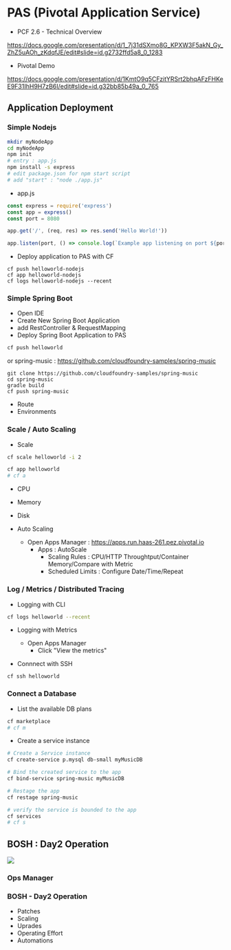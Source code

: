 # PAS (Pivotal Application Service)


- PCF 2.6 - Technical Overview

https://docs.google.com/presentation/d/1_7j31dSXmo8G_KPXW3F5akN_Gy_ZhZ5uAOh_zKdqfJE/edit#slide=id.g2732ffd5a8_0_1283

- Pivotal Demo

https://docs.google.com/presentation/d/1KmtO9q5CFzitYRSrt2bhqAFzFHKeE9F31IhH9H7zB6I/edit#slide=id.g32bb85b49a_0_765



## Application Deployment

### Simple Nodejs
```bash
mkdir myNodeApp
cd myNodeApp
npm init
# entry : app.js
npm install -s express
# edit package.json for npm start script
# add "start" : "node ./app.js"
```
- app.js 
```javascript
const express = require('express')
const app = express()
const port = 8080

app.get('/', (req, res) => res.send('Hello World!'))

app.listen(port, () => console.log(`Example app listening on port ${port}!`))
```

- Deploy application to PAS with CF
```
cf push helloworld-nodejs
cf app helloworld-nodejs
cf logs helloworld-nodejs --recent
```

### Simple Spring Boot
- Open IDE
- Create New Spring Boot Application
- add RestController & RequestMapping
- Deploy Spring Boot Application to PAS
```bash
cf push helloworld
```

or spring-music : https://github.com/cloudfoundry-samples/spring-music

```
git clone https://github.com/cloudfoundry-samples/spring-music
cd spring-music
gradle build
cf push spring-music
```

- Route
- Environments


### Scale / Auto Scaling
- Scale
```bash
cf scale helloworld -i 2

cf app helloworld
# cf a
```
  - CPU
  - Memory
  - Disk

- Auto Scaling
  - Open Apps Manager : https://apps.run.haas-261.pez.pivotal.io
    - Apps : AutoScale
      - Scaling Rules : CPU/HTTP Throughtput/Container Memory/Compare with Metric
      - Scheduled Limits : Configure Date/Time/Repeat

### Log / Metrics / Distributed Tracing
- Logging with CLI
```bash
cf logs helloworld --recent
```

- Logging with Metrics
  - Open Apps Manager
    - Click "View the metrics"

- Connnect with SSH
```
cf ssh helloworld
```

### Connect a Database
- List the available DB plans
```bash
cf marketplace
# cf m
```

- Create a service instance
```bash
# Create a Service instance
cf create-service p.mysql db-small myMusicDB

# Bind the created service to the app
cf bind-service spring-music myMusicDB

# Restage the app
cf restage spring-music

# verify the service is bounded to the app
cf services 
# cf s
```




## BOSH : Day2 Operation
![](https://docs.pivotal.io/pivotalcf/2-3/plan/images/openstack-overview-arch.png)
### Ops Manager
### BOSH - Day2 Operation
- Patches
- Scaling
- Uprades
- Operating Effort
- Automations